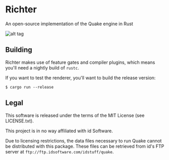 # Richter
An open-source implementation of the Quake engine in Rust

![alt tag](https://i.imgur.com/zTDrWzm.png)

## Building

Richter makes use of feature gates and compiler plugins, which means you'll need a nightly build of
`rustc`.

If you want to test the renderer, you'll want to build the release version:

    $ cargo run --release

## Legal

This software is released under the terms of the MIT License (see LICENSE.txt).

This project is in no way affiliated with id Software.

Due to licensing restrictions, the data files necessary to run Quake cannot be distributed with this
package. These files can be retrieved from id's FTP server at `ftp://ftp.idsoftware.com/idstuff/quake`.
